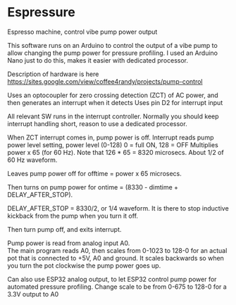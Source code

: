 # Espressure
Espresso machine, control vibe pump power output

This software runs on an Arduino to control the output of a vibe pump to allow changing the pump power for pressure profiling.
I used an Arduino Nano just to do this, makes it easier with dedicated processor.

Description of hardware is here
https://sites.google.com/view/coffee4randy/projects/pump-control 

Uses an optocoupler for zero crossing detection (ZCT) of AC power, and then generates an interrupt when it detects
Uses pin D2 for interrupt input

All relevant SW runs in the interrupt controller.  Normally you should keep interrupt handling short, reason to use a dedicated processor.

When ZCT interrupt comes in, pump power is off. Interrupt reads pump power level setting, power level (0-128)  0 = full ON, 128 = OFF
Multiplies power x 65 (for 60 Hz). Note that 126 * 65 = 8320 microsecs.  About 1/2 of 60 Hz waveform.

Leaves pump power off for offtime = power x 65 microsecs.

Then turns on pump power for ontime = (8330 - dimtime + DELAY_AFTER_STOP). 

DELAY_AFTER_STOP = 8330/2, or 1/4 waveform.  It is there to stop inductive kickback from the pump when you turn it off.

Then turn pump off, and exits interrupt.

Pump power is read from analog input A0.  
The main program reads A0, then scales from 0-1023 to 128-0 for an actual pot that is connected to +5V, A0 and ground.
It scales backwards so when you turn the pot clockwise the pump power goes up.

Can also use ESP32 analog output, to let ESP32 control pump power for automated pressure profiling.
Change scale to be from 0-675 to 128-0 for a 3.3V output to A0

